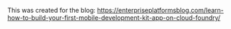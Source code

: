 This was created for the blog: https://enterpriseplatformsblog.com/learn-how-to-build-your-first-mobile-development-kit-app-on-cloud-foundry/
